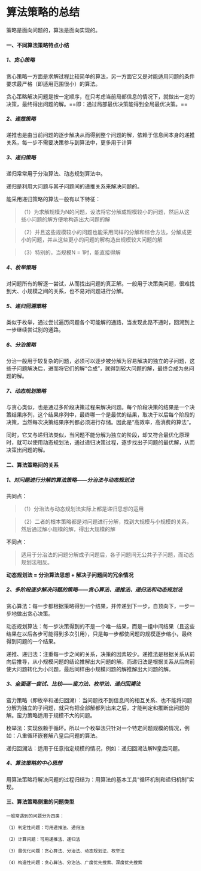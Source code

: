 # 算法策略的总结


策略是面向问题的，算法是面向实现的。

#### 一、不同算法策略特点小结

##### 1、贪心策略

贪心策略一方面是求解过程比较简单的算法，另一方面它又是对能适用问题的条件要求最严格（即适用范围很小）的算法。

贪心策略解决问题是按一定顺序，在只考虑当前局部信息的情况下，就做出一定的决策，最终得出问题的解。==即：通过局部最优决策能得到全局最优决策。==

##### 2、递推策略

递推也是由当前问题的逐步解决从而得到整个问题的解，依赖于信息间本身的递推关系，每一步不需要决策参与到算法中，更多用于计算

##### 3、递归策略

   递归常常用于分治算法、动态规划算法中。

   递归是利用大问题与其子问题间的递推关系来解决问题的。

   能采用递归策略的算法一般有以下特征：

> （1）为求解规模为N的问题，设法将它分解成规模较小的问题，然后从这些小问题的解方便地构造出大问题的解

> （2）并且这些规模较小的问题也能采用同样的分解和综合方法，分解成更小的问题，并从这些更小的问题的解构造出规模较大问题的解

> （3）特别的，当规模N = 1时，能直接得解

##### 4、枚举策略

对问题所有的解逐一尝试，从而找出问题的真正解。一般用于决策类问题，很难找到大、小规模之间的关系，也不易对问题进行分解。

##### 5、递归回溯策略

类似于枚举，通过尝试遍历问题各个可能解的通路，当发现此路不通时，回溯到上一步继续尝试别的通路。

##### 6、分治策略

分治一般用于较复杂的问题，必须可以逐步被分解为容易解决的独立的子问题，这些子问题解决后，进而将它们的解“合成”，就得到较大问题的解，最终合成为总问题的解。

##### 7、动态规划策略

与贪心类似，也是通过多阶段决策过程来解决问题。每个阶段决策的结果是一个决策结果序列，这个结果序列中，最终哪一个是最优的结果，取决于以后每个阶段的决策，当然每次决策结果序列都必须进行存储。因此是“高效率，高消费的算法”。

同时，它又与递归法类似，当问题不能分解为独立的阶段，却又符合最优化原理时，就可以使用动态规划法，通过递归决策过程，逐步找出子问题的最优解，从而决策出问题的解。

#### 二、算法策略间的关系

##### 1、对问题进行分解的算法策略——分治法与动态规划法

共同点：

> （1）分治法与动态规划法实际上都是递归思想的运用

> （2）二者的根本策略都是对问题进行分解，找到大规模与小规模的关系，然后通过解小规模的解，得出大规模的解

不同点：

> 适用于分治法的问题分解成子问题后，各子问题间无公共子子问题，而动态规划法相反。

**动态规划法 = 分治算法思想 + 解决子问题间的冗余情况**

##### 2、多阶段逐步解决问题的策略——贪心算法、递推法、递归法和动态规划法

贪心算法：每一步都根据策略得到一个结果，并传递到下一步，自顶向下，一步一步地做出贪心决策。

动态规划算法：每一步决策得到的不是一个唯一结果，而是一组中间结果（且这些结果在以后各步可能得到多次引用），只是每一步都使问题的规模逐步缩小，最终得到问题的一个结果。

递推、递归法：注重每一步之间的关系，决策的因素较少。递推法是根据关系从前向后推导，从小规模问题的结论推解出大问题的解。而递归法是根据关系从后向前使大问题转化为小问题，最后同样由小规模问题的解推解出大问题的解。

##### 3、全面逐一尝试、比较——蛮力法、枚举法、递归回溯法

蛮力策略（即枚举和递归回溯）：当问题找不到信息间的相互关系、也不能将问题分解为独立的子问题，就只有把全部解都列出来之后，才能判定和推断出问题的解。蛮力策略适用于规模不大的问题。

枚举法：实现依赖于循环。所以一个枚举法只针对一个特定问题规模的情况，例如：八重循环嵌套解八皇后问题的算法。

递归回溯法：适用于任意指定规模的情况，例如：递归回溯法解N皇后问题。

##### 4、算法策略的中心思想

   用算法策略将解决问题的过程归结为：用算法的基本工具“循环机制和递归机制”实现。

#### 三、算法策略侧重的问题类型

    一般常遇到的问题分为四类：

    （1）判定性问题：可用递推法、递归法

    （2）计算问题：可用递推法、递归法

    （3）最优化问题：贪心算法、分治法、动态规划法、枚举法

    （4）构造性问题：贪心算法、分治法、广度优先搜索、深度优先搜索
